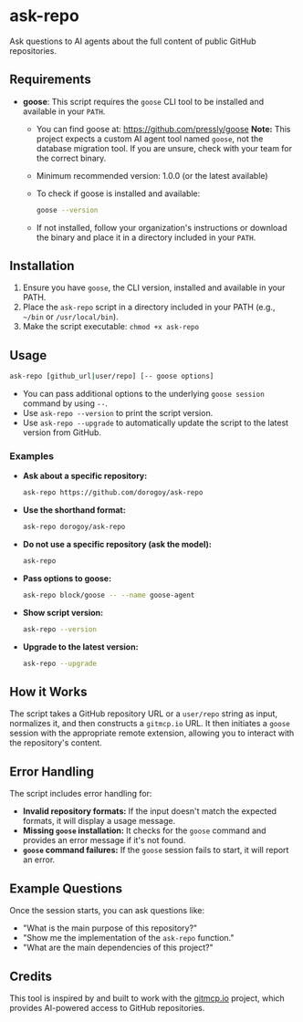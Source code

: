 # ask-repo

Ask questions to AI agents about the full content of public GitHub repositories.

## Requirements

- **goose**: This script requires the `goose` CLI tool to be installed and available in your `PATH`.
  - You can find goose at: <https://github.com/pressly/goose>
    **Note:** This project expects a custom AI agent tool named `goose`, not the database migration tool. If you are unsure, check with your team for the correct binary.
  - Minimum recommended version: 1.0.0 (or the latest available)
  - To check if goose is installed and available:

    ```bash
    goose --version
    ```

  - If not installed, follow your organization's instructions or download the binary and place it in a directory included in your `PATH`.

## Installation

1. Ensure you have `goose`, the CLI version, installed and available in your PATH.
2. Place the `ask-repo` script in a directory included in your PATH (e.g., `~/bin` or `/usr/local/bin`).
3. Make the script executable: `chmod +x ask-repo`

## Usage

```bash
ask-repo [github_url|user/repo] [-- goose options]
```

- You can pass additional options to the underlying `goose session` command by using `--`.
- Use `ask-repo --version` to print the script version.
- Use `ask-repo --upgrade` to automatically update the script to the latest version from GitHub.

### Examples

- **Ask about a specific repository:**

    ```bash
    ask-repo https://github.com/dorogoy/ask-repo
    ```

- **Use the shorthand format:**

    ```bash
    ask-repo dorogoy/ask-repo
    ```

- **Do not use a specific repository (ask the model):**

    ```bash
    ask-repo
    ```

- **Pass options to goose:**

    ```bash
    ask-repo block/goose -- --name goose-agent
    ```

- **Show script version:**

    ```bash
    ask-repo --version
    ```

- **Upgrade to the latest version:**

    ```bash
    ask-repo --upgrade
    ```

## How it Works

The script takes a GitHub repository URL or a `user/repo` string as input, normalizes it, and then constructs a `gitmcp.io` URL. It then initiates a `goose` session with the appropriate remote extension, allowing you to interact with the repository's content.

## Error Handling

The script includes error handling for:

- **Invalid repository formats:** If the input doesn't match the expected formats, it will display a usage message.
- **Missing `goose` installation:** It checks for the `goose` command and provides an error message if it's not found.
- **`goose` command failures:** If the `goose` session fails to start, it will report an error.

## Example Questions

Once the session starts, you can ask questions like:

- "What is the main purpose of this repository?"
- "Show me the implementation of the `ask-repo` function."
- "What are the main dependencies of this project?"

## Credits

This tool is inspired by and built to work with the [gitmcp.io](https://gitmcp.io) project, which provides AI-powered access to GitHub repositories.
